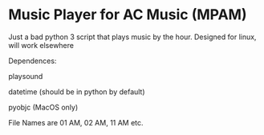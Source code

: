 # Music Player for AC Music (MPAM)
Just a bad python 3 script that plays music by the hour.
Designed for linux, will work elsewhere


Dependences:

playsound
	
datetime (should be in python by default)

pyobjc (MacOS only)

File Names are 01 AM, 02 AM, 11 AM etc.
